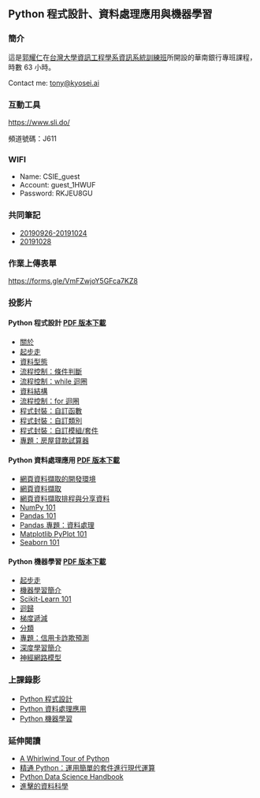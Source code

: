 ## Python 程式設計、資料處理應用與機器學習

### 簡介

這是[郭耀仁](https://www.facebook.com/yaojen.kuo.1)在[台灣大學資訊工程學系資訊系統訓練班](https://www.csie.ntu.edu.tw/train/)所開設的華南銀行專班課程，時數 63 小時。

Contact me: <tony@kyosei.ai>

### 互動工具

<https://www.sli.do/>

頻道號碼：J611

### WIFI

- Name: CSIE_guest
- Account: guest_1HWUF
- Password: RKJEU8GU

### 共同筆記

- [20190926-20191024](https://colab.research.google.com/drive/1--FjZCBd_NWlpi05vEmUjEDsocuxUQS6)
- [20191028](https://colab.research.google.com/drive/1exMmY__lssLMj0kbjdopXaH3udC5pgGI)

### 作業上傳表單

<https://forms.gle/VmFZwjoY5GFca7KZ8>

### 投影片

#### Python 程式設計 [PDF 版本下載](https://pyprg.s3-ap-northeast-1.amazonaws.com/pyprg-pdfs.zip)

- [關於](https://yaojenkuo.io/py_prg/00-about.slides.html)
- [起步走](https://yaojenkuo.io/py_prg/01-getting-started.slides.html)
- [資料型態](https://yaojenkuo.io/py_prg/02-data-types.slides.html)
- [流程控制：條件判斷](https://yaojenkuo.io/py_prg/03-control-flow-conditionals.slides.html)
- [流程控制：while 迴圈](https://yaojenkuo.io/py_prg/04-control-flow-while.slides.html)
- [資料結構](https://yaojenkuo.io/py_prg/05-data-structures.slides.html)
- [流程控制：for 迴圈](https://yaojenkuo.io/py_prg/06-control-flow-for.slides.html)
- [程式封裝：自訂函數](https://yaojenkuo.io/py_prg/07-code-packaging-functions.slides.html)
- [程式封裝：自訂類別](https://yaojenkuo.io/py_prg/08-code-packaging-classes.slides.html)
- [程式封裝：自訂模組/套件](https://yaojenkuo.io/py_prg/09-code-packaging-modules-and-libraries.slides.html)
- [專題：房屋貸款試算器](https://yaojenkuo.io/py_prg/mortgage-loan-project.slides.html)

#### Python 資料處理應用 [PDF 版本下載](https://python4ds.s3-ap-northeast-1.amazonaws.com/python4ds-pdfs.zip)

- [網頁資料擷取的開發環境](https://yaojenkuo.io/python_4_ds/00-scraping-env.slides.html)
- [網頁資料擷取](https://yaojenkuo.io/python_4_ds/03-web-scraping-101.slides.html)
- [網頁資料擷取排程與分享資料](https://yaojenkuo.io/python_4_ds/03-web-scraping-102.slides.html)
- [NumPy 101](https://yaojenkuo.io/python_4_ds/04-numpy-101.slides.html)
- [Pandas 101](https://yaojenkuo.io/python_4_ds/05-pandas-101.slides.html)
- [Pandas 專題：資料處理](https://yaojenkuo.io/python_4_ds/06-pandas-data-wrangling.slides.html)
- [Matplotlib PyPlot 101](https://yaojenkuo.io/python_4_ds/07-pyplot-101.slides.html)
- [Seaborn 101](https://yaojenkuo.io/python_4_ds/08-seaborn-101.slides.html)

#### Python 機器學習 [PDF 版本下載](https://pyml.s3-ap-northeast-1.amazonaws.com/pyml-pdfs.zip)

- [起步走](https://yaojenkuo.io/pyml-101/01-getting-started.slides.html)
- [機器學習簡介](https://yaojenkuo.io/pyml-101/02-intro.slides.html)
- [Scikit-Learn 101](https://yaojenkuo.io/pyml-101/03-sklearn-101.slides.html)
- [迴歸](https://yaojenkuo.io/pyml-101/04-regression.slides.html)
- [梯度遞減](https://yaojenkuo.io/pyml-101/05-gradient-descent.slides.html)
- [分類](https://yaojenkuo.io/pyml-101/06-classification.slides.html)
- [專題：信用卡詐欺預測](https://yaojenkuo.io/pyml-101/credit-card-fraud-detection-project.slides.html)
- [深度學習簡介](https://yaojenkuo.io/pyml-101/07-dl-intro.slides.html)
- [神經網路模型](https://yaojenkuo.io/pyml-101/08-nn.slides.html)

### 上課錄影

- [Python 程式設計](https://www.youtube.com/playlist?list=PLEq7iw5uOtuVe7nvueJyWkLXVEe83eCnR)
- [Python 資料處理應用](https://www.youtube.com/playlist?list=PLEq7iw5uOtuVryCly8XPDRk7RdbUZ1fUA)
- [Python 機器學習]()

### 延伸閱讀

- [A Whirlwind Tour of Python](https://jakevdp.github.io/WhirlwindTourOfPython/)
- [精通 Python：運用簡單的套件進行現代運算](https://www.books.com.tw/products/0010690075)
- [Python Data Science Handbook](https://jakevdp.github.io/PythonDataScienceHandbook/index.html)
- [進擊的資料科學](https://www.books.com.tw/products/0010827812)